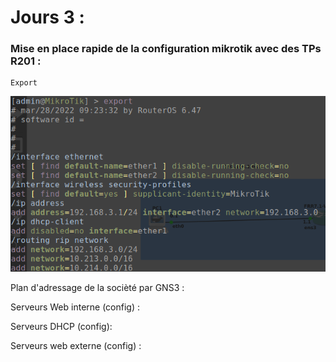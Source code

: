 # Jours 3 : 

### Mise en place rapide de la configuration mikrotik avec des TPs R201 : 

    Export 

<img src="./export.png">

Plan d'adressage de la socièté par GNS3 : 




Serveurs  Web interne (config) :

Serveurs DHCP (config): 

Serveurs web externe (config) :